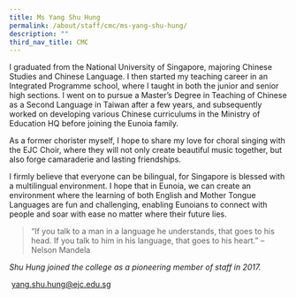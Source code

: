 ```yaml
---
title: Ms Yang Shu Hung
permalink: /about/staff/cmc/ms-yang-shu-hung/
description: ""
third_nav_title: CMC
---
```



I graduated from the National University of Singapore, majoring Chinese Studies and Chinese Language. I then started my teaching career in an Integrated Programme school, where I taught in both the junior and senior high sections. I went on to pursue a Master’s Degree in Teaching of Chinese as a Second Language in Taiwan after a few years, and subsequently worked on developing various Chinese curriculums in the Ministry of Education HQ before joining the Eunoia family.

As a former chorister myself, I hope to share my love for choral singing with the EJC Choir, where they will not only create beautiful music together, but also forge camaraderie and lasting friendships.

I firmly believe that everyone can be bilingual, for Singapore is blessed with a multilingual environment. I hope that in Eunoia, we can create an environment where the learning of both English and Mother Tongue Languages are fun and challenging, enabling Eunoians to connect with people and soar with ease no matter where their future lies.

> “If you talk to a man in a language he understands, that goes to his head. If you talk to him in his language, that goes to his heart.” – Nelson Mandela

_Shu Hung joined the college as a pioneering member of staff in 2017._

 [yang.shu.hung@ejc.edu.sg](mailto:yang.shu.hung@ejc.edu.sg)